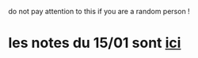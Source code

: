 do not pay attention to this if you are a random person !


# **les notes du 15/01 sont [ici](https://github.com/LeLenoch/react-stage/blob/master/react-openclassrooms/notes.txt)**
